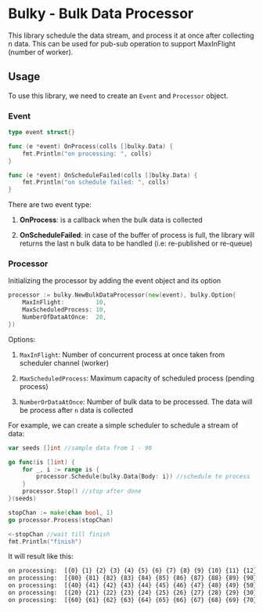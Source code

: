 # Bulky - Bulk Data Processor

This library schedule the data stream, and process it at once after collecting n data. This can be used for pub-sub operation to support MaxInFlight (number of worker).

## Usage

To use this library, we need to create an `Event` and `Processor` object.

### Event

```go
type event struct{}

func (e *event) OnProcess(colls []bulky.Data) {
    fmt.Println("on processing: ", colls)
}

func (e *event) OnScheduleFailed(colls []bulky.Data) {
    fmt.Println("on schedule failed: ", colls)
}
```

There are two event type:

1. **OnProcess**: is a callback when the bulk data is collected

2. **OnScheduleFailed**: in case of the buffer of process is full, the library will returns the last n bulk data to be handled (i.e: re-published or re-queue)

### Processor

Initializing the processor by adding the event object and its option

```go
processor := bulky.NewBulkDataProcessor(new(event), bulky.Option{
    MaxInFlight:         10,
    MaxScheduledProcess: 10,
    NumberOfDataAtOnce:  20,
})
```

Options:

1. `MaxInFlight`: Number of concurrent process at once taken from scheduler channel (worker)

2. `MaxScheduledProcess`: Maximum capacity of scheduled process (pending process)

3. `NumberOrDataAtOnce`: Number of bulk data to be processed. The data will be process after `n` data is collected

For example, we can create a simple scheduler to schedule a stream of data:

```go
var seeds []int //sample data from 1 - 90

go func(is []int) {
    for _, i := range is {
        processor.Schedule(bulky.Data{Body: i}) //schedule to process
    }
    processor.Stop() //stop after done
}(seeds)

stopChan := make(chan bool, 1)
go processor.Process(stopChan)

<-stopChan //wait till finish
fmt.Println("finish")
```

It will result like this:

```txt
on processing:  [{0} {1} {2} {3} {4} {5} {6} {7} {8} {9} {10} {11} {12} {13} {14} {15} {16} {17} {18} {19}]
on processing:  [{80} {81} {82} {83} {84} {85} {86} {87} {88} {89} {90}] //remain data, handled last after remain schedule done
on processing:  [{40} {41} {42} {43} {44} {45} {46} {47} {48} {49} {50} {51} {52} {53} {54} {55} {56} {57} {58} {59}]
on processing:  [{20} {21} {22} {23} {24} {25} {26} {27} {28} {29} {30} {31} {32} {33} {34} {35} {36} {37} {38} {39}]
on processing:  [{60} {61} {62} {63} {64} {65} {66} {67} {68} {69} {70} {71} {72} {73} {74} {75} {76} {77} {78} {79}]
```
